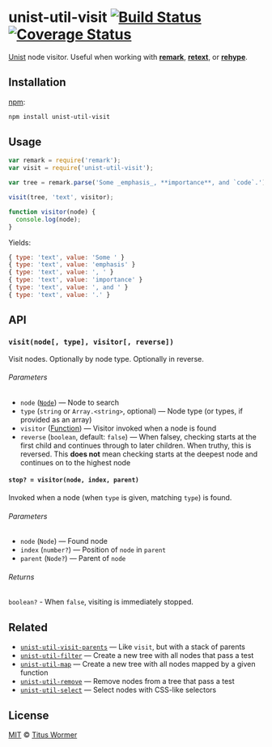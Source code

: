 # unist-util-visit [![Build Status][build-badge]][build-page] [![Coverage Status][coverage-badge]][coverage-page]

[Unist][] node visitor.  Useful when working with [**remark**][remark],
[**retext**][retext], or [**rehype**][rehype].

## Installation

[npm][]:

```bash
npm install unist-util-visit
```

## Usage

```javascript
var remark = require('remark');
var visit = require('unist-util-visit');

var tree = remark.parse('Some _emphasis_, **importance**, and `code`.');

visit(tree, 'text', visitor);

function visitor(node) {
  console.log(node);
}
```

Yields:

```js
{ type: 'text', value: 'Some ' }
{ type: 'text', value: 'emphasis' }
{ type: 'text', value: ', ' }
{ type: 'text', value: 'importance' }
{ type: 'text', value: ', and ' }
{ type: 'text', value: '.' }
```

## API

### `visit(node[, type], visitor[, reverse])`

Visit nodes.  Optionally by node type.  Optionally in reverse.

###### Parameters

*   `node` ([`Node`][node])
    — Node to search
*   `type` (`string` or `Array.<string>`, optional)
    — Node type (or types, if provided as an array)
*   `visitor` ([Function][visitor])
    — Visitor invoked when a node is found
*   `reverse` (`boolean`, default: `false`)
    — When falsey, checking starts at the first child and continues
    through to later children.  When truthy, this is reversed.
    This **does not** mean checking starts at the deepest node and
    continues on to the highest node

#### `stop? = visitor(node, index, parent)`

Invoked when a node (when `type` is given, matching `type`) is found.

###### Parameters

*   `node` (`Node`) — Found node
*   `index` (`number?`) — Position of `node` in `parent`
*   `parent` (`Node?`) — Parent of `node`

###### Returns

`boolean?` - When `false`, visiting is immediately stopped.

## Related

*   [`unist-util-visit-parents`](https://github.com/syntax-tree/unist-util-visit-parents)
    — Like `visit`, but with a stack of parents
*   [`unist-util-filter`](https://github.com/eush77/unist-util-filter)
    — Create a new tree with all nodes that pass a test
*   [`unist-util-map`](https://github.com/syntax-tree/unist-util-map)
    — Create a new tree with all nodes mapped by a given function
*   [`unist-util-remove`](https://github.com/eush77/unist-util-remove)
    — Remove nodes from a tree that pass a test
*   [`unist-util-select`](https://github.com/eush77/unist-util-select)
    — Select nodes with CSS-like selectors

## License

[MIT][license] © [Titus Wormer][author]

<!-- Definition -->

[build-badge]: https://img.shields.io/travis/syntax-tree/unist-util-visit.svg

[build-page]: https://travis-ci.org/syntax-tree/unist-util-visit

[coverage-badge]: https://img.shields.io/codecov/c/github/syntax-tree/unist-util-visit.svg

[coverage-page]: https://codecov.io/github/syntax-tree/unist-util-visit?branch=master

[npm]: https://docs.npmjs.com/cli/install

[license]: LICENSE

[author]: http://wooorm.com

[unist]: https://github.com/syntax-tree/unist

[retext]: https://github.com/wooorm/retext

[remark]: https://github.com/wooorm/remark

[rehype]: https://github.com/wooorm/rehype

[node]: https://github.com/syntax-tree/unist#node

[visitor]: #stop--visitornode-index-parent
